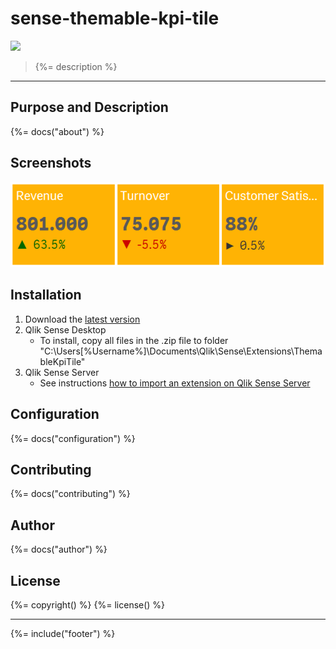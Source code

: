 # sense-themable-kpi-tile
![](http://branch-badge.herokuapp.com/)

> {%= description %}  

<!-- toc -->

---

## Purpose and Description
{%= docs("about") %}

## Screenshots

![](docs/images/kpis.png)

## Installation

1. Download the [latest version](https://github.com/stefanwalther/qsThemableKpiTile/raw/master/build/swr-themablekpitile_latest.zip)
2. Qlik Sense Desktop
	* To install, copy all files in the .zip file to folder "C:\Users\[%Username%]\Documents\Qlik\Sense\Extensions\ThemableKpiTile"
3. Qlik Sense Server
	* See instructions [how to import an extension on Qlik Sense Server](http://help.qlik.com/sense/en-us/developer/#../Subsystems/Workbench/Content/BuildingExtensions/HowTos/deploy-extensions.htm)

## Configuration

{%= docs("configuration") %}

## Contributing
{%= docs("contributing") %}

## Author
{%= docs("author") %}

## License
{%= copyright() %}
{%= license() %}

***

{%= include("footer") %}
